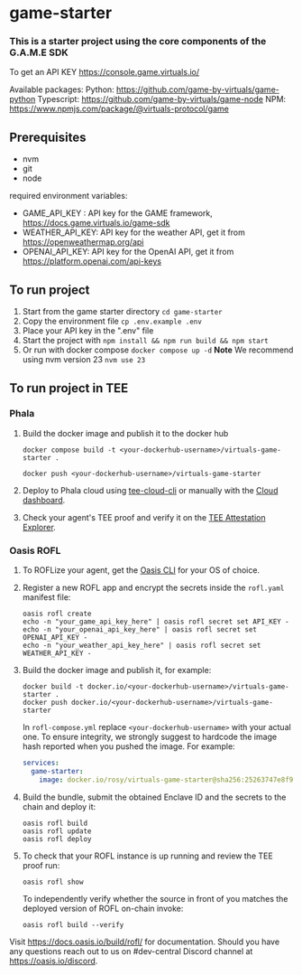 # game-starter
### This is a starter project using the core components of the G.A.M.E SDK

To get an API KEY https://console.game.virtuals.io/

Available packages:
Python: https://github.com/game-by-virtuals/game-python
Typescript: https://github.com/game-by-virtuals/game-node
NPM: https://www.npmjs.com/package/@virtuals-protocol/game

## Prerequisites
- nvm
- git
- node

required environment variables:
- GAME_API_KEY : API key for the GAME framework, https://docs.game.virtuals.io/game-sdk
- WEATHER_API_KEY: API key for the weather API, get it from https://openweathermap.org/api
- OPENAI_API_KEY: API key for the OpenAI API, get it from https://platform.openai.com/api-keys

## To run project
1. Start from the game starter directory
   `cd game-starter`
2. Copy the environment file
    `cp .env.example .env`
3. Place your API key in the ".env" file
4. Start the project with `npm install && npm run build && npm start`
5. Or run with docker compose
    `docker compose up -d`
**Note** We recommend using nvm version 23 `nvm use 23`

## To run project in TEE

### Phala

1. Build the docker image and publish it to the docker hub
   
    `docker compose build -t <your-dockerhub-username>/virtuals-game-starter .`

    `docker push <your-dockerhub-username>/virtuals-game-starter`

2. Deploy to Phala cloud using [tee-cloud-cli](https://github.com/Phala-Network/tee-cloud-cli) or manually with the [Cloud dashboard](https://cloud.phala.network/).

3. Check your agent's TEE proof and verify it on the [TEE Attestation Explorer](https://proof.t16z.com/).

### Oasis ROFL

1. To ROFLize your agent, get the [Oasis CLI](https://github.com/oasisprotocol/cli/releases)
   for your OS of choice.

2. Register a new ROFL app and encrypt the secrets inside the `rofl.yaml`
   manifest file:
   
     ```shell
     oasis rofl create
     echo -n "your_game_api_key_here" | oasis rofl secret set API_KEY -
     echo -n "your_openai_api_key_here" | oasis rofl secret set OPENAI_API_KEY -
     echo -n "your_weather_api_key_here" | oasis rofl secret set WEATHER_API_KEY -
     ```

3. Build the docker image and publish it, for example:
   
   ```shell
   docker build -t docker.io/<your-dockerhub-username>/virtuals-game-starter .
   docker push docker.io/<your-dockerhub-username>/virtuals-game-starter
   ```
   
   In `rofl-compose.yml` replace `<your-dockerhub-username>` with your actual
   one. To ensure integrity, we strongly suggest to hardcode the image hash reported
   when you pushed the image. For example:
   
   ```yaml
   services:
     game-starter:
       image: docker.io/rosy/virtuals-game-starter@sha256:25263747e8f9ebc193e403ac009b696ea49459d9d642b86d890de432dae4469f
   ```
   
4. Build the bundle, submit the obtained Enclave ID and the secrets to
   the chain and deploy it:
   
   ```shell
   oasis rofl build
   oasis rofl update
   oasis rofl deploy
   ```
   
5. To check that your ROFL instance is up running and review the TEE proof run:
   
   `oasis rofl show`
   
   To independently verify whether the source in front of you matches the
   deployed version of ROFL on-chain invoke:
   
   `oasis rofl build --verify`

Visit https://docs.oasis.io/build/rofl/ for documentation. Should you have
any questions reach out to us on #dev-central Discord channel at
https://oasis.io/discord.
